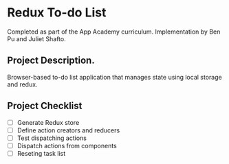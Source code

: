 # Redux To-do List
Completed as part of the App Academy curriculum. Implementation by Ben Pu and Juliet Shafto.

## Project Description.
Browser-based to-do list application that manages state using local storage and redux.

## Project Checklist
- [ ] Generate Redux store
- [ ] Define action creators and reducers
- [ ] Test dispatching actions
- [ ] Dispatch actions from components
- [ ] Reseting task list
